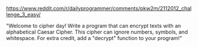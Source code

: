 
https://www.reddit.com/r/dailyprogrammer/comments/pkw2m/2112012_challenge_3_easy/

"Welcome to cipher day!
Write a program that can encrypt texts with an alphabetical Caesar Cipher. This cipher can ignore numbers, symbols, and whitespace.
For extra credit, add a "decrypt" function to your program!"